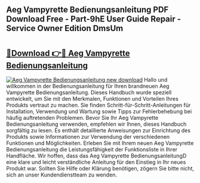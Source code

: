## Aeg Vampyrette Bedienungsanleitung PDF Download Free - Part-9hE User Guide Repair - Service Owner Edition DmsUm

# <h2><a href="http://df2r9s.blite.top/?on=Aeg+Vampyrette+Bedienungsanleitung">🔗Download 👉🔴 Aeg Vampyrette Bedienungsanleitung</a></h2>

[![Aeg Vampyrette Bedienungsanleitung new download](https://i.imgur.com/lujVjoI.png)](http://df2r9s.blite.top/?on=Aeg+Vampyrette+Bedienungsanleitung)
Hallo und willkommen in der Bedienungsanleitung für Ihren brandneuen Aeg Vampyrette Bedienungsanleitung. Dieses Handbuch wurde speziell entwickelt, um Sie mit den Merkmalen, Funktionen und Vorteilen Ihres Produkts vertraut zu machen. Sie finden Schritt-für-Schritt-Anleitungen für Installation, Verwendung und Wartung sowie Tipps zur Fehlerbehebung bei häufig auftretenden Problemen. Bevor Sie Ihr Aeg Vampyrette Bedienungsanleitung verwenden, empfehlen wir Ihnen, dieses Handbuch sorgfältig zu lesen. Es enthält detaillierte Anweisungen zur Einrichtung des Produkts sowie Informationen zur Verwendung der verschiedenen Funktionen und Möglichkeiten. Erleben Sie mit Ihrem neuen Aeg Vampyrette Bedienungsanleitung die Leistungsfähigkeit der Funktionsliste in Ihrer Handfläche. Wir hoffen, dass das Aeg Vampyrette BedienungsanleitungD eine klare und leicht verständliche Anleitung für den Einstieg in Ihr neues Produkt war. Sollten Sie Hilfe oder Klärung benötigen, zögern Sie bitte nicht, sich an unser Kundendienstteam zu wenden.
